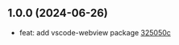 ## 1.0.0 (2024-06-26)

- feat: add vscode-webview package [325050c](https://github.com/tomjs/vscode/commit/325050c)
